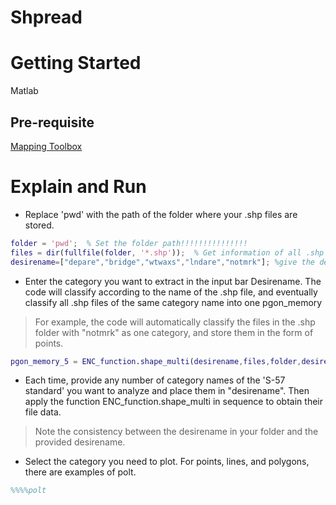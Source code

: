 # Shpread
# Getting Started
Matlab
## Pre-requisite
[Mapping Toolbox](https://de.mathworks.com/products/mapping.html) 
# Explain and Run
- Replace 'pwd' with the path of the folder where your .shp files are stored.
``` Matlab
folder = 'pwd';  % Set the folder path!!!!!!!!!!!!!!!
files = dir(fullfile(folder, '*.shp'));  % Get information of all .shp files in the folder
desirename=["depare","bridge","wtwaxs","lndare","notmrk"]; %give the desirename
```
- Enter the category you want to extract in the input bar Desirename. The code will classify according to the name of the .shp file, and eventually classify all .shp files of the same category name into one pgon_memory
> For example, the code will automatically classify the files in the .shp folder with "notmrk" as one category, and store them in the form of points.
``` Matlab
pgon_memory_5 = ENC_function.shape_multi(desirename,files,folder,desirename(5));
```
- Each time, provide any number of category names of the 'S-57 standard' you want to analyze and place them in "desirename". Then apply the function ENC_function.shape_multi in sequence to obtain their file data.
> Note the consistency between the desirename in your folder and the provided desirename.
- Select the category you need to plot. For points, lines, and polygons, there are examples of polt.
```Matlab
%%%%polt
```
